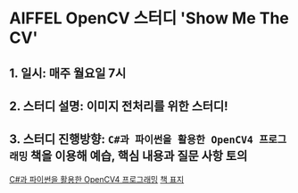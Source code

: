 # AIFFEL OpenCV 스터디 'Show Me The CV'

## 1. 일시: 매주 월요일 7시
## 2. 스터디 설명: 이미지 전처리를 위한 스터디!
## 3. 스터디 진행방향: `C#과 파이썬을 활용한 OpenCV4 프로그래밍` 책을 이용해 예습, 핵심 내용과 질문 사항 토의
[C#과 파이썬을 활용한 OpenCV4 프로그래밍](https://wikibook.co.kr/opencv4/)
[책 표지](https://wikibook.co.kr/images/cover/s/9791158391669.jpg)
